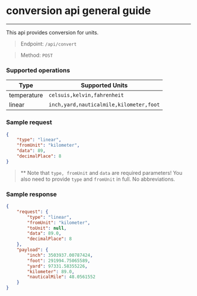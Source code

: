 # conversion api general guide

---
This api provides conversion for units.

>Endpoint: `/api/convert`

>Method: `POST`

### Supported operations

**Type** | **Supported Units**
--- |--- |
temperature | `celsuis,kelvin,fahrenheit` |
linear | `inch,yard,nauticalmile,kilometer,foot`

### Sample request

```json
{
    "type": "linear",
    "fromUnit": "kilometer",
    "data": 89,
    "decimalPlace": 8
}
```
>** Note that `type, fromUnit` and `data` are required parameters!
> You also need to provide `type` and `fromUnit` in full. No abbreviations.

### Sample response
```json
{
    "request": {
        "type": "linear",
        "fromUnit": "kilometer",
        "toUnit": null,
        "data": 89.0,
        "decimalPlace": 8
    },
    "payload": {
        "inch": 3503937.00787424,
        "foot": 291994.75065589,
        "yard": 97331.58355226,
        "kilometer": 89.0,
        "nauticalMile": 48.0561552
    }
}
```

